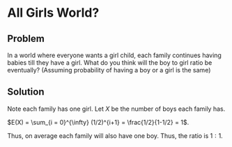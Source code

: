 # All Girls World?

## Problem

In a world where everyone wants a girl child, each family continues having babies till they have a girl. What do you think will the boy to girl ratio be eventually? (Assuming probability of having a boy or a girl is the same) 

## Solution

Note each family has one girl. Let $X$ be the number of boys each family has.

$E(X) = \sum_{i = 0}^{\infty} (1/2)^{i+1} = \frac{1/2}{1-1/2} = 1$.

Thus, on average each family will also have one boy. Thus, the ratio is $1:1$.
